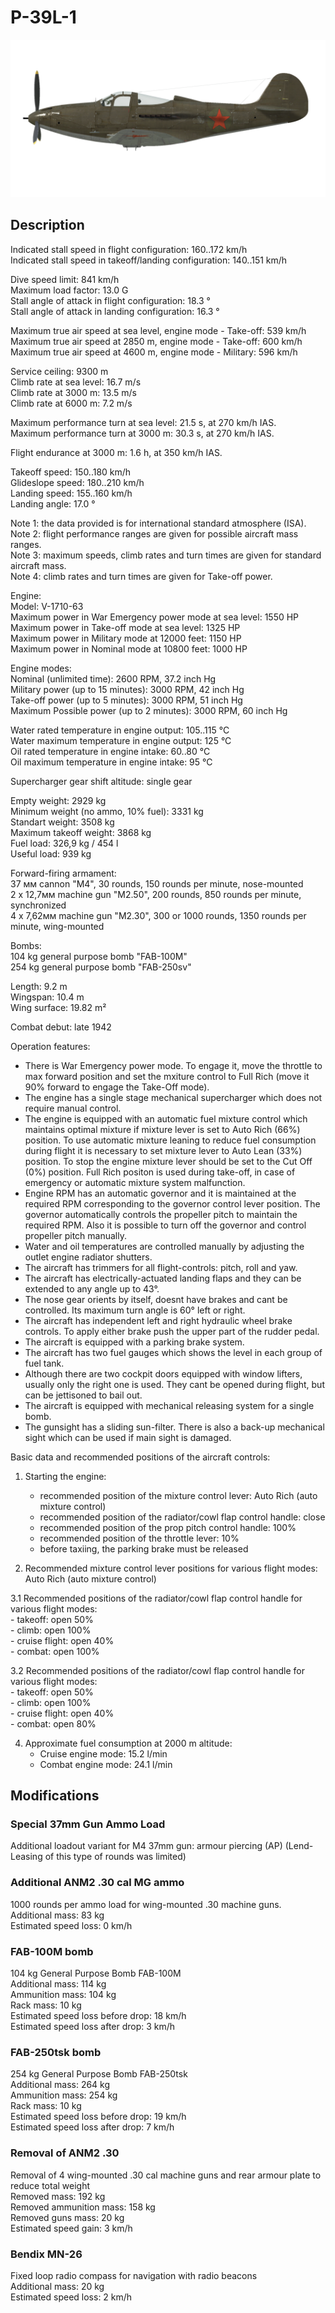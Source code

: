 # P-39L-1  
  
![p39l1](../images/p39l1.png)  
  
## Description  
  
Indicated stall speed in flight configuration: 160..172 km/h  
Indicated stall speed in takeoff/landing configuration: 140..151 km/h  
  
Dive speed limit: 841 km/h  
Maximum load factor: 13.0 G  
Stall angle of attack in flight configuration: 18.3 °  
Stall angle of attack in landing configuration: 16.3 °  
  
Maximum true air speed at sea level, engine mode - Take-off: 539 km/h  
Maximum true air speed at 2850 m, engine mode - Take-off: 600 km/h  
Maximum true air speed at 4600 m, engine mode - Military: 596 km/h  
  
Service ceiling: 9300 m  
Climb rate at sea level: 16.7 m/s  
Climb rate at 3000 m: 13.5 m/s  
Climb rate at 6000 m: 7.2 m/s  
  
Maximum performance turn at sea level: 21.5 s, at 270 km/h IAS.  
Maximum performance turn at 3000 m: 30.3 s, at 270 km/h IAS.  
  
Flight endurance at 3000 m: 1.6 h, at 350 km/h IAS.  
  
Takeoff speed: 150..180 km/h  
Glideslope speed: 180..210 km/h  
Landing speed: 155..160 km/h  
Landing angle: 17.0 °  
  
Note 1: the data provided is for international standard atmosphere (ISA).  
Note 2: flight performance ranges are given for possible aircraft mass ranges.  
Note 3: maximum speeds, climb rates and turn times are given for standard aircraft mass.  
Note 4: climb rates and turn times are given for Take-off power.  
  
Engine:  
Model: V-1710-63  
Maximum power in War Emergency power mode at sea level: 1550 HP  
Maximum power in Take-off mode at sea level: 1325 HP  
Maximum power in Military mode at 12000 feet: 1150 HP  
Maximum power in Nominal mode at 10800 feet: 1000 HP  
  
Engine modes:  
Nominal (unlimited time): 2600 RPM, 37.2 inch Hg  
Military power (up to 15 minutes): 3000 RPM, 42 inch Hg  
Take-off power (up to 5 minutes): 3000 RPM, 51 inch Hg  
Maximum Possible power (up to 2 minutes): 3000 RPM, 60 inch Hg  
  
Water rated temperature in engine output: 105..115 °C  
Water maximum temperature in engine output: 125 °C  
Oil rated temperature in engine intake: 60..80 °C  
Oil maximum temperature in engine intake: 95 °C  
  
Supercharger gear shift altitude: single gear  
  
Empty weight: 2929 kg  
Minimum weight (no ammo, 10% fuel): 3331 kg  
Standart weight: 3508 kg  
Maximum takeoff weight: 3868 kg  
Fuel load: 326,9 kg / 454 l  
Useful load: 939 kg  
  
Forward-firing armament:  
37 мм cannon "М4", 30 rounds, 150 rounds per minute, nose-mounted  
2 x 12,7мм machine gun "M2.50", 200 rounds, 850 rounds per minute, synchronized  
4 x 7,62мм machine gun "M2.30", 300 or 1000 rounds, 1350 rounds per minute, wing-mounted  
  
Bombs:  
104 kg general purpose bomb "FAB-100M"  
254 kg general purpose bomb "FAB-250sv"  
  
Length: 9.2 m  
Wingspan: 10.4 m  
Wing surface: 19.82 m²  
  
Combat debut: late 1942  
  
Operation features:  
- There is War Emergency power mode. To engage it, move the throttle to max forward position and set the mxiture control to Full Rich (move it 90% forward to engage the Take-Off mode).  
- The engine has a single stage mechanical supercharger which does not require manual control.  
- The engine is equipped with an automatic fuel mixture control which maintains optimal mixture if mixture lever is set to Auto Rich (66%) position. To use automatic mixture leaning to reduce fuel consumption during flight it is necessary to set mixture lever to Auto Lean (33%) position. To stop the engine mixture lever should be set to the Cut Off (0%) position. Full Rich positon is used during take-off, in case of emergency or automatic mixture system malfunction.  
- Engine RPM has an automatic governor and it is maintained at the required RPM corresponding to the governor control lever position. The governor automatically controls the propeller pitch to maintain the required RPM. Also it is possible to turn off the governor and control propeller pitch manually.  
- Water and oil temperatures are controlled manually by adjusting the outlet engine radiator shutters.  
- The aircraft has trimmers for all flight-controls: pitch, roll and yaw.  
- The aircraft has electrically-actuated landing flaps and they can be extended to any angle up to 43°.  
- The nose gear orients by itself, doesnt have brakes and cant be controlled. Its maximum turn angle is 60° left or right.  
- The aircraft has independent left and right hydraulic wheel brake controls. To apply either brake push the upper part of the rudder pedal.  
- The aircraft is equipped with a parking brake system.  
- The aircraft has two fuel gauges which shows the level in each group of fuel tank.  
- Although there are two cockpit doors equipped with window lifters, usually only the right one is used. They cant be opened during flight, but can be jettisoned to bail out.  
- The aircraft is equipped with mechanical releasing system for a single bomb.  
- The gunsight has a sliding sun-filter. There is also a back-up mechanical sight which can be used if main sight is damaged.  
  
Basic data and recommended positions of the aircraft controls:  
1. Starting the engine:  
	- recommended position of the mixture control lever: Auto Rich (auto mixture control)  
	- recommended position of the radiator/cowl flap control handle: close  
	- recommended position of the prop pitch control handle: 100%  
	- recommended position of the throttle lever: 10%  
	- before taxiing, the parking brake must be released  
  
2. Recommended mixture control lever positions for various flight modes: Auto Rich (auto mixture control)  
  
3.1 Recommended positions of the radiator/cowl flap control handle for various flight modes:  
	- takeoff: open 50%  
	- climb: open 100%  
	- cruise flight: open 40%  
	- combat: open 100%  
  
3.2 Recommended positions of the radiator/cowl flap control handle for various flight modes:  
	- takeoff: open 50%  
	- climb: open 100%  
	- cruise flight: open 40%  
	- combat: open 80%  
  
4. Approximate fuel consumption at 2000 m altitude:  
	- Cruise engine mode: 15.2 l/min  
	- Combat engine mode: 24.1 l/min  
  
## Modifications  
  
  
  
### Special 37mm Gun Ammo Load  
  
Additional loadout variant for M4 37mm gun: armour piercing (AP) (Lend-Leasing of this type of rounds was limited)  
  
### Additional ANM2 .30 cal MG ammo  
  
1000 rounds per ammo load for wing-mounted .30 machine guns.  
Additional mass: 83 kg  
Estimated speed loss: 0 km/h  
  
### FAB-100M bomb  
  
104 kg General Purpose Bomb FAB-100M  
Additional mass: 114 kg  
Ammunition mass: 104 kg  
Rack mass: 10 kg  
Estimated speed loss before drop: 18 km/h  
Estimated speed loss after drop: 3 km/h  
  
### FAB-250tsk bomb  
  
254 kg General Purpose Bomb FAB-250tsk  
Additional mass: 264 kg  
Ammunition mass: 254 kg  
Rack mass: 10 kg  
Estimated speed loss before drop: 19 km/h  
Estimated speed loss after drop: 7 km/h  
  
### Removal of ANM2 .30  
  
Removal of 4 wing-mounted .30 cal machine guns and rear armour plate to reduce total weight  
Removed mass: 192 kg  
Removed ammunition mass: 158 kg  
Removed guns mass: 20 kg  
Estimated speed gain: 3 km/h  
  
### Bendix MN-26  
  
Fixed loop radio compass for navigation with radio beacons  
Additional mass: 20 kg  
Estimated speed loss: 2 km/h  